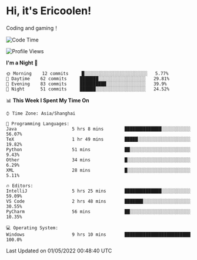 # Hi, it's Ericoolen!
Coding and gaming！

<!--START_SECTION:waka-->
![Code Time](http://img.shields.io/badge/Code%20Time-221%20hrs%2020%20mins-blue)

![Profile Views](http://img.shields.io/badge/Profile%20Views-2-blue)

**I'm a Night 🦉** 

```text
🌞 Morning    12 commits     █░░░░░░░░░░░░░░░░░░░░░░░░   5.77% 
🌆 Daytime    62 commits     ███████░░░░░░░░░░░░░░░░░░   29.81% 
🌃 Evening    83 commits     ██████████░░░░░░░░░░░░░░░   39.9% 
🌙 Night      51 commits     ██████░░░░░░░░░░░░░░░░░░░   24.52%

```


📊 **This Week I Spent My Time On** 

```text
⌚︎ Time Zone: Asia/Shanghai

💬 Programming Languages: 
Java                     5 hrs 8 mins        ██████████████░░░░░░░░░░░   56.07% 
TeX                      1 hr 49 mins        █████░░░░░░░░░░░░░░░░░░░░   19.82% 
Python                   51 mins             ██░░░░░░░░░░░░░░░░░░░░░░░   9.43% 
Other                    34 mins             █░░░░░░░░░░░░░░░░░░░░░░░░   6.29% 
XML                      28 mins             █░░░░░░░░░░░░░░░░░░░░░░░░   5.11%

🔥 Editors: 
IntelliJ                 5 hrs 25 mins       ██████████████░░░░░░░░░░░   59.09% 
VS Code                  2 hrs 48 mins       ███████░░░░░░░░░░░░░░░░░░   30.55% 
PyCharm                  56 mins             ██░░░░░░░░░░░░░░░░░░░░░░░   10.35%

💻 Operating System: 
Windows                  9 hrs 10 mins       █████████████████████████   100.0%

```


 Last Updated on 01/05/2022 00:48:40 UTC
<!--END_SECTION:waka-->

